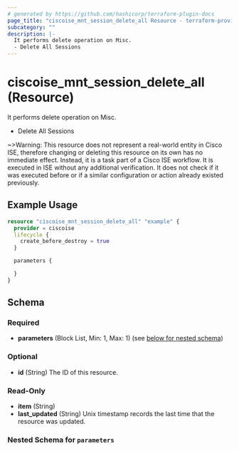 ```yaml
---
# generated by https://github.com/hashicorp/terraform-plugin-docs
page_title: "ciscoise_mnt_session_delete_all Resource - terraform-provider-ciscoise"
subcategory: ""
description: |-
  It performs delete operation on Misc.
  - Delete All Sessions
---
```


# ciscoise_mnt_session_delete_all (Resource)

It performs delete operation on Misc.
- Delete All Sessions

~>Warning: This resource does not represent a real-world entity in Cisco ISE, therefore changing or deleting this resource on its own has no immediate effect. Instead, it is a task part of a Cisco ISE workflow. It is executed in ISE without any additional verification. It does not check if it was executed before or if a similar configuration or action already existed previously.

## Example Usage

```terraform
resource "ciscoise_mnt_session_delete_all" "example" {
  provider = ciscoise
  lifecycle {
    create_before_destroy = true
  }

  parameters {

  }
}
```

<!-- schema generated by tfplugindocs -->
## Schema

### Required

- **parameters** (Block List, Min: 1, Max: 1) (see [below for nested schema](#nestedblock--parameters))

### Optional

- **id** (String) The ID of this resource.

### Read-Only

- **item** (String)
- **last_updated** (String) Unix timestamp records the last time that the resource was updated.

<a id="nestedblock--parameters"></a>
### Nested Schema for `parameters`


